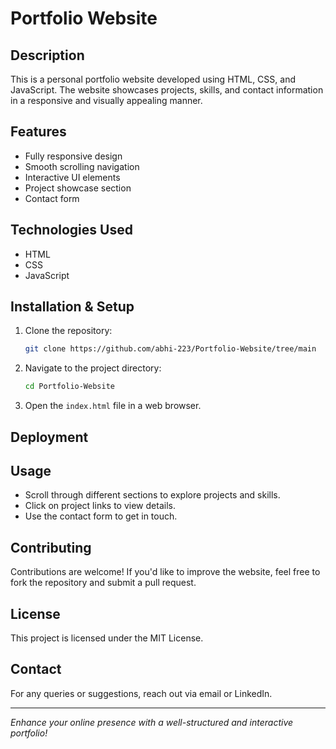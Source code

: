 # Portfolio Website

## Description
This is a personal portfolio website developed using HTML, CSS, and JavaScript. The website showcases projects, skills, and contact information in a responsive and visually appealing manner.

## Features
- Fully responsive design
- Smooth scrolling navigation
- Interactive UI elements
- Project showcase section
- Contact form

## Technologies Used
- HTML
- CSS
- JavaScript

## Installation & Setup
1. Clone the repository:
   ```sh
   git clone https://github.com/abhi-223/Portfolio-Website/tree/main
   ```
2. Navigate to the project directory:
   ```sh
   cd Portfolio-Website
   ```
3. Open the `index.html` file in a web browser.

## Deployment


## Usage
- Scroll through different sections to explore projects and skills.
- Click on project links to view details.
- Use the contact form to get in touch.

## Contributing
Contributions are welcome! If you'd like to improve the website, feel free to fork the repository and submit a pull request.

## License
This project is licensed under the MIT License.

## Contact
For any queries or suggestions, reach out via email or LinkedIn.

---

*Enhance your online presence with a well-structured and interactive portfolio!*

